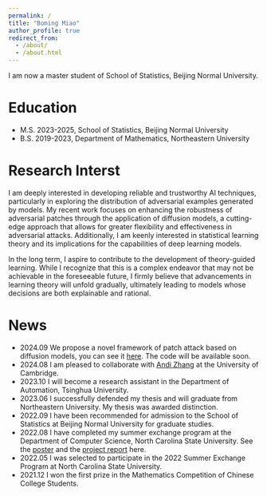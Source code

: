 ```yaml
---
permalink: /
title: "Boming Miao"
author_profile: true
redirect_from: 
  - /about/
  - /about.html
---
```

I am now a master student of School of Statistics, Beijing Normal University.

Education
=========

- M.S. 2023-2025, School of Statistics, Beijing Normal University
- B.S. 2019-2023, Department of Mathematics, Northeastern University

Research Interst
================

I am deeply interested in developing reliable and trustworthy AI techniques, particularly in exploring the distribution of adversarial examples generated by models. My recent work focuses on enhancing the robustness of adversarial patches through the application of diffusion models, a cutting-edge approach that allows for greater flexibility and effectiveness in adversarial attacks. Additionally, I am keenly interested in statistical learning theory and its implications for the capabilities of deep learning models.

In the long term, I aspire to contribute to the development of theory-guided learning. While I recognize that this is a complex endeavor that may not be achievable in the foreseeable future, I firmly believe that advancements in learning theory will unfold gradually, ultimately leading to models whose decisions are both explainable and rational.

News
================
- 2024.09 We propose a novel framework of patch attack based on diffusion models, you can see it [here](https://arxiv.org/abs/2409.07002). The code will be available soon.
- 2024.08 I am pleased to collaborate with [Andi Zhang](https://andi.ac/) at the University of Cambridge.
- 2023.10 I will become a research assistant in the Department of Automation, Tsinghua University.
- 2023.06 I successfully defended my thesis and will graduate from Northeastern University. My thesis was awarded distinction.
- 2022.09 I have been recommended for admission to the School of Statistics at Beijing Normal University for graduate studies.
- 2022.08 I have completed my summer exchange program at the Department of Computer Science, North Carolina State University. See the [poster](../files/Poster.pdf) and the [project report](../files/ProjectReport.pdf) here.
- 2022.05 I was selected to participate in the 2022 Summer Exchange Program at North Carolina State University.
- 2021.12 I won the first prize in the Mathematics Competition of Chinese College Students.
